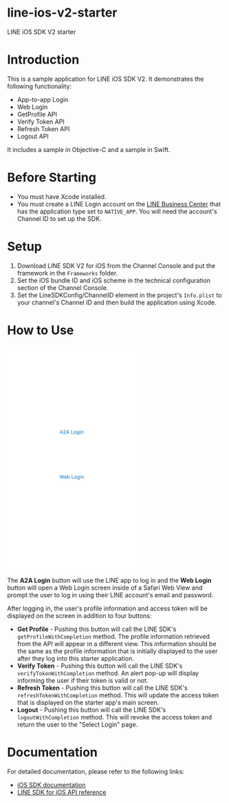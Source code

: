# line-ios-v2-starter
LINE iOS SDK V2 starter

# Introduction

This is a sample application for LINE iOS SDK V2. It demonstrates the following functionality:

* App-to-app Login
* Web Login
* GetProfile API
* Verify Token API
* Refresh Token API
* Logout API

It includes a sample in Objective-C and a sample in Swift.

# Before Starting

* You must have Xcode installed.
* You must create a LINE Login account on the [LINE Business Center](https://business.line.me) that has the application type set to `NATIVE_APP`. You will need the account's Channel ID to set up the SDK.

# Setup

1. Download LINE SDK V2 for iOS from the Channel Console and put the framework in the `Frameworks` folder.
2. Set the iOS bundle ID and iOS scheme in the technical configuration section of the Channel Console.
3. Set the LineSDKConfig/ChannelID element in the project's `Info.plist` to your channel's Channel ID and then build the application using Xcode.

# How to Use

<kbd><img src="app_screenshot.png"></kbd>

The **A2A Login** button will use the LINE app to log in and the **Web Login** button will open a Web Login screen inside of a Safari Web View and prompt
the user to log in using their LINE account's email and password.

After logging in, the user's profile information and access token will be displayed on the screen in addition to four buttons:

* **Get Profile** - Pushing this button will call the LINE SDK's `getProfileWithCompletion` method. The profile information retrieved from the API will appear in a different view.
This information should be the same as the profile information that is initially displayed to the user after they log into this starter application.
* **Verify Token** - Pushing this button will call the LINE SDK's `verifyTokenWithCompletion` method. An alert pop-up will display informing the user if their token is valid or not.
* **Refresh Token** - Pushing this button will call the LINE SDK's `refreshTokenWithCompletion` method. This will update the access token that is displayed on the starter app's main screen.
* **Logout** - Pushing this button will call the LINE SDK's `logoutWithCompletion` method. This will revoke the access token and return the user to the "Select Login" page.

# Documentation

For detailed documentation, please refer to the following links:

* [iOS SDK documentation](https://developers.line.me/ios/overview)
* [LINE SDK for iOS API reference](https://devdocs.line.me/en/#line-sdk-for-ios-api-reference)
